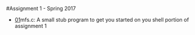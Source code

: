 #Assignment 1 - Spring 2017
- [01]mfs.c:  A small stub program to get you started on you shell portion of assignment 1


[01]: https://github.com/CSE3320/Assignment-1/blob/master/mfs.c
